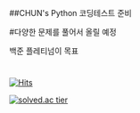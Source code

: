 ##CHUN's Python 코딩테스트 준비 



#다양한 문제를 풀어서 올릴 예정 




백준 플레티넘이 목표
#
#
#
[![Hits](https://hits.seeyoufarm.com/api/count/incr/badge.svg?url=https%3A%2F%2Fgithub.com%2Fchuneeeee%2Fpython_study&count_bg=%235ABBE1&title_bg=%23555555&icon=python.svg&icon_color=%23FAFDC5&title=HI&edge_flat=false)](https://hits.seeyoufarm.com)

[![solved.ac tier](http://mazassumnida.wtf/api/generate_badge?boj=charie96)](https://solved.ac/charie96)




